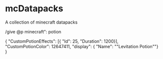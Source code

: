 # mcDatapacks
A collection of minecraft datapacks



/give @p minecraft": potion

{
"CustomPotionEffects": [{
"Id": 25,
"Duration": 1200}],
"CustomPotionColor": 12647411,
"display": {
"Name": "\"Levitation Potion\""}
}
